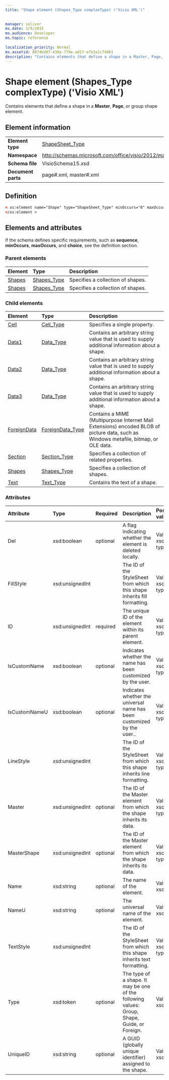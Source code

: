 ```yaml
---
title: "Shape element (Shapes_Type complexType) ('Visio XML')"
 
 
manager: soliver
ms.date: 3/9/2015
ms.audience: Developer
ms.topic: reference
 
localization_priority: Normal
ms.assetid: 8074bd07-430a-779e-ad1f-e7e3a1c748b1
description: "Contains elements that define a shape in a Master, Page, or group shape element."
---
```


# Shape element (Shapes_Type complexType) ('Visio XML')

Contains elements that define a shape in a **Master**, **Page**, or group shape element.
  
## Element information

|||
|:-----|:-----|
|**Element type** <br/> |[ShapeSheet_Type](shapesheet_type-complextypevisio-xml.md) <br/> |
|**Namespace** <br/> |http://schemas.microsoft.com/office/visio/2012/main  <br/> |
|**Schema file** <br/> |VisioSchema15.xsd  <br/> |
|**Document parts** <br/> |page#.xml, master#.xml  <br/> |
   
## Definition

```XML
< xs:element name="Shape" type="ShapeSheet_Type" minOccurs="0" maxOccurs="unbounded" >
</xs:element >
```

## Elements and attributes

If the schema defines specific requirements, such as **sequence**, **minOccurs**, **maxOccurs**, and **choice**, see the definition section. 
  
### Parent elements

|**Element**|**Type**|**Description**|
|:-----|:-----|:-----|
|[Shapes](shapes-element-pagecontents_type-complextypevisio-xml.md) <br/> |[Shapes_Type](shapes_type-complextypevisio-xml.md) <br/> |Specifies a collection of shapes.  <br/> |
|[Shapes](shapes-element-pagecontents_type-complextypevisio-xml.md) <br/> |[Shapes_Type](shapes_type-complextypevisio-xml.md) <br/> |Specifies a collection of shapes.  <br/> |
   
### Child elements

|**Element**|**Type**|**Description**|
|:-----|:-----|:-----|
|[Cell](cell-elementvisio-xml.md) <br/> |[Cell_Type](cell_type-complextypevisio-xml.md) <br/> |Specifies a single property.  <br/> |
|[Data1](data1-element-shapesheet_type-complextypevisio-xml.md) <br/> |[Data_Type](data_type-complextypevisio-xml.md) <br/> |Contains an arbitrary string value that is used to supply additional information about a shape.  <br/> |
|[Data2](data2-element-shapesheet_type-complextypevisio-xml.md) <br/> |[Data_Type](data_type-complextypevisio-xml.md) <br/> |Contains an arbitrary string value that is used to supply additional information about a shape.  <br/> |
|[Data3](data3-element-shapesheet_type-complextypevisio-xml.md) <br/> |[Data_Type](data_type-complextypevisio-xml.md) <br/> |Contains an arbitrary string value that is used to supply additional information about a shape.  <br/> |
|[ForeignData](foreigndata-element-shapesheet_type-complextypevisio-xml.md) <br/> |[ForeignData_Type](foreigndata_type-complextypevisio-xml.md) <br/> |Contains a MIME (Multipurpose Internet Mail Extensions) encoded BLOB of picture data, such as Windows metafile, bitmap, or OLE data.  <br/> |
|[Section](section-element-sheet_type-complextypevisio-xml.md) <br/> |[Section_Type](section_type-complextypevisio-xml.md) <br/> |Specifies a collection of related properties.  <br/> |
|[Shapes](shapes-element-shapesheet_type-complextypevisio-xml.md) <br/> |[Shapes_Type](shapes_type-complextypevisio-xml.md) <br/> |Specifies a collection of shapes.  <br/> |
|[Text](text-element-shapesheet_type-complextypevisio-xml.md) <br/> |[Text_Type](text_type-complextypevisio-xml.md) <br/> |Contains the text of a shape.  <br/> |
   
### Attributes

|**Attribute**|**Type**|**Required**|**Description**|**Possible values**|
|:-----|:-----|:-----|:-----|:-----|
|Del  <br/> |xsd:boolean  <br/> |optional  <br/> |A flag indicating whether the element is deleted locally.  <br/> |Values of the xsd:boolean type.  <br/> |
|FillStyle  <br/> |xsd:unsignedInt  <br/> ||The ID of the StyleSheet from which this shape inherits fill formatting.  <br/> |Values of the xsd:unsignedInt type.  <br/> |
|ID  <br/> |xsd:unsignedInt  <br/> |required  <br/> |The unique ID of the element within its parent element.  <br/> |Values of the xsd:unsignedInt type.  <br/> |
|IsCustomName  <br/> |xsd:boolean  <br/> |optional  <br/> |Indicates whether the name has been customized by the user.  <br/> |Values of the xsd:boolean type.  <br/> |
|IsCustomNameU  <br/> |xsd:boolean  <br/> |optional  <br/> |Indicates whether the universal name has been customized by the user..  <br/> |Values of the xsd:boolean type.  <br/> |
|LineStyle  <br/> |xsd:unsignedInt  <br/> ||The ID of the StyleSheet from which this shape inherits line formatting.  <br/> |Values of the xsd:unsignedInt type.  <br/> |
|Master  <br/> |xsd:unsignedInt  <br/> |optional  <br/> |The ID of the Master element from which the shape inherits its data.  <br/> |Values of the xsd:unsignedInt type.  <br/> |
|MasterShape  <br/> |xsd:unsignedInt  <br/> |optional  <br/> |The ID of the Master element from which the shape inherits its data.  <br/> |Values of the xsd:unsignedInt type.  <br/> |
|Name  <br/> |xsd:string  <br/> |optional  <br/> |The name of the element.  <br/> |Values of the xsd:string type.  <br/> |
|NameU  <br/> |xsd:string  <br/> |optional  <br/> |The universal name of the element.  <br/> |Values of the xsd:string type.  <br/> |
|TextStyle  <br/> |xsd:unsignedInt  <br/> ||The ID of the StyleSheet from which this shape inherits text formatting.  <br/> |Values of the xsd:unsignedInt type.  <br/> |
|Type  <br/> |xsd:token  <br/> |optional  <br/> |The type of a shape. It may be one of the following values: Group, Shape, Guide, or Foreign.  <br/> |Values of the xsd:token type.  <br/> |
|UniqueID  <br/> |xsd:string  <br/> |optional  <br/> |A GUID (globally unique identifier) assigned to the shape.  <br/> |Values of the xsd:string type.  <br/> |
   

